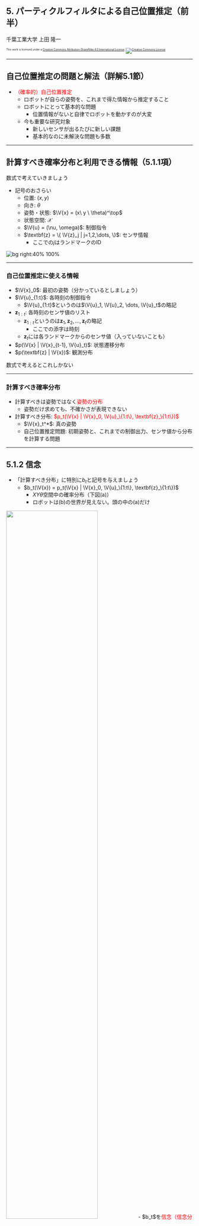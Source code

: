 $\newcommand{\V}[1]{\boldsymbol{#1}}$

# <span style="font-size:80%">5. パーティクルフィルタによる自己位置推定（前半）</span>

千葉工業大学 上田 隆一



<p style="font-size:50%">
This work is licensed under a <a rel="license" href="http://creativecommons.org/licenses/by-sa/4.0/">Creative Commons Attribution-ShareAlike 4.0 International License</a>.
<a rel="license" href="http://creativecommons.org/licenses/by-sa/4.0/">
<img alt="Creative Commons License" style="border-width:0" src="https://i.creativecommons.org/l/by-sa/4.0/88x31.png" /></a>
</p>

---

## 自己位置推定の問題と解法（詳解5.1節）

- <span style="color:red">（確率的）自己位置推定</span>
    - ロボットが自らの姿勢を、これまで得た情報から推定すること
    - ロボットにとって基本的な問題
        - 位置情報がないと自律でロボットを動かすのが大変
    - 今も重要な研究対象
        - 新しいセンサが出るたびに新しい課題
        - 基本的なのに未解決な問題も多数

---

## 計算すべき確率分布と利用できる情報（5.1.1項）

数式で考えていきましょう

- 記号のおさらい 
    - 位置: $(x,y)$
    - 向き: $\theta$
    - 姿勢・状態: $\V{x} = (x\ y \ \theta)^\top$　
    - 状態空間: $\mathcal{X}$
    - $\V{u} = (\nu, \omega)$: 制御指令
    - $\textbf{z} = \{ \V{z}_j | j=1,2,\dots, \}$: センサ情報
        - ここでの$j$はランドマークのID

![bg right:40% 100%](./figs/symbols_localization.png)

---

### 自己位置推定に使える情報


- $\V{x}_0$: 最初の姿勢（分かっているとしましょう）　
- $\V{u}_{1:t}$: 各時刻の制御指令
    - $\V{u}_{1:t}$というのは$\V{u}_1, \V{u}_2, \dots, \V{u}_t$の略記　
- $\textbf{z}_{1:t}$: 各時刻のセンサ値のリスト
    - $\textbf{z}_{1:t}$というのは$\textbf{z}_1, \textbf{z}_2, \dots, \textbf{z}_t$の略記
        - ここでの添字は時刻
    - $\textbf{z}_t$には各ランドマークからのセンサ値（入っていないことも）　
- $p(\V{x} | \V{x}_{t-1}, \V{u}_t)$: 状態遷移分布
- $p(\textbf{z} | \V{x})$: 観測分布

数式で考えるとこれしかない

---

### 計算すべき確率分布

- 計算すべきは姿勢ではなく<span style="color:red">姿勢の分布</span>
    - 姿勢だけ求めても、不確かさが表現できない　
- 計算すべき分布: <span style="color:red">$p_t(\V{x} | \V{x}_0, \V{u}_\{1:t\}, \textbf{z}_\{1:t\})$</span>
    - $\V{x}_t^*$: 真の姿勢
    - 自己位置推定問題: 初期姿勢と、これまでの制御出力、センサ値から分布を計算する問題

---

## 5.1.2 信念

- 「計算すべき分布」に特別に$b_t$と記号を与えましょう
    - $b_t(\V{x}) = p_t(\V{x} | \V{x}_0, \V{u}_\{1:t\}, \textbf{z}_\{1:t\})$
        - $XY\theta$空間中の確率分布（下図(a)）
        - ロボットは(b)の世界が見えない。頭の中の(a)だけ
<img width="70%" src="figs/belief.jpg" />
- $b_t$を<span style="color:red">信念（信念分布）</span>と呼ぶ
    - 自己の姿勢に対するロボットの考え
        - 姿勢だけでなく不確かさも表現（次ページ）


---

### 様々な信念と、それの意味するもの

<img width="100%" src="figs/various_beliefs.jpg" />

多様な判断が可能に（難しいが。12章で詳しく）

---

## 5.1.3 信念の演算

- 以下の手順を踏む
    - 初期の信念$b_0$を与える
        - 本章では$\V{x}_0$が分かっているので、$\V{x}_0$まわりの急峻な分布に
    - 以後、情報が入るごとに信念を更新
        - ロボットが移動したら更新
        - ロボットがランドマークを観測したら更新

計算式を導出しましょう

---

### ロボットが移動したときの演算

- $b_\{t-1\}$に新たに$\V{u}_t$の情報が加わる
    - $b_{t-1}(\V{x}) \rightarrow b_{t-1}(\V{x}|\V{u}_t)$　
- $\hat{b}\_t = b_{t-1}(\V{x}|\V{u}_t)$としましょう
    - $b_t$との違い: $\textbf{z}_t$の情報がまだない


$\hat{b}\_t$を$b_{t-1}$からどう計算すればよいでしょう？

<!--- $\hat{b}_t(\V{x}) = p(\V{x} = \V{x}_t^* | \V{x}_0, \V{u}_\{1:t\}, \textbf{z}_\{1:t-1\})$-->

---

### $b_{t-1}$と$\hat{b}\_t$の関係

- 考え方
    - 例えば時刻$t-1$においてロボットの姿勢が$\V{x}'$である場合、$\V{u}\_t$によって、次状態が状態遷移モデルで$p(\V{x} | \V{x}', \V{u}\_t)$に分布
        - 信念$b_{t-1}$によると、$\V{x}'$に存在する確率の密度は$b_{t-1}(\V{x}')$
        - 密度$b_{t-1}(\V{x}')$が状態遷移によって拡散
    - $\V{x}'$を状態空間からくまなく選んで密度$b_{t-1}(\V{x}')$を動かし、拡散した密度をある姿勢$\V{x}$で積算すると$\hat{b}_t(\V{x})$に（次ページ）

<img width="50%" src="figs/mcl_motion_update.jpg" />

---

### $\hat{b}\_t$の計算式

- 前ページの操作を式に
    - $\hat{b}\_t(\V{x}) = \int\_{\V{x}' \in \mathcal{X}} p(\V{x} | \V{x}', \V{u}\_t) b\_{t-1}(\V{x}')  d\V{x}'$
        - $\boldsymbol{x}'$を状態遷移モデルで動かして密度を積分
- 次のようにも書ける
    - $\hat{b}\_t(\V{x}) =  \big\langle p(\V{x} | \V{x}', \V{u}_t) \big\rangle_\{b_\{t-1\}(\V{x}')\}$ 
        - $b_{t-1}$のときに状態遷移モデルから得られる次状態の密度の期待値を$\boldsymbol{x}'$で計算すると$\hat{b}_t(\boldsymbol{x})$になる　
- 式の名前
    - 筆者は「マルコフ連鎖の式」、「状態遷移の式」などと呼称
        - マルコフ性: 次状態が直前の姿勢と制御出力だけから決まって、それ以前の状態は情報として不要という性質を指す
            - $p(\V{x} | \V{x}', \V{u}\_t)$がそうなっている


---

### ロボットがセンシングしたときの演算

- 移動で不確かになった姿勢の情報をセンサ値で修正
   - 下図
- $\hat{b}\_t(\V{x})$に新たに$\textbf{z}_t$の情報が加わる
   - $\hat{b}\_t(\V{x}) \rightarrow \hat{b}\_t(\V{x} | \textbf{z}_t) = b_t(\V{x})$

<img width="60%" src="figs/mcl_observation_update.jpg" />

---

### $b_t$の計算式

- ベイズの定理を使う
    - $b\_t(\V{x}) = \hat{b}\_t(\V{x} | \textbf{z}\_t) = \eta p(\textbf{z}\_t | \V{x}) \hat{b}\_t(\V{x})$
    $ = \eta \hat{b}\_t(\V{x})\prod\_{j=0}^{N\_\textbf{m}-1} p\_j(\V{z}\_{j,t} | \V{x})$
    - 補足
        - 最後の式変形は各ランドマークのセンサ値が独立している場合
        - $\textbf{z}_t$内にセンサ値がない場合は$b\_t(\V{x}) = \hat{b}\_t(\V{x})$

これで定式化は完了

---

### ベイズフィルタ

- 次の2つの式で$b_0$を$b_1, b_2, \dots$と更新していける
    - 移動時: $\hat{b}\_t(\V{x}) =  \big\langle p(\V{x} | \V{x}', \V{u}_t) \big\rangle_\{b_\{t-1\}(\V{x}')\}$ 
    - 観測時: $b\_t(\V{x}) = \eta p(\textbf{z}\_t | \V{x}) \hat{b}\_t(\V{x})$
     $\Longrightarrow$この手続きは「ベイズフィルタ」と呼ばれる

どうやって実装するのか？

---

## 5.2 パーティクルの準備

- 本章では信念分布を<span style="color:red">パーティクル</span>（の集合）で表現
    - パーティクル: ロボットの分身
    - 分身をシミュレート$\Rightarrow$分身の分布が信念分布　
- 数式でのパーティクルの表現
    - <span style="color:red">$\V{x}_t^{(i)}$</span><span style="font-size:80%">$\quad(i=0,1,2,\dots,N-1)$</span>
        - あとから変えます
        - 分身なので姿勢を変数に持つ
        - $N$個ある　
- 右図の青の矢印
    - ロボットの初期姿勢に置いた100個のパーティクル（まだ動かない）

<img width="30%" src="figs/particles.png" />

---

## 5.3 移動後のパーティクルの姿勢更新

- やること: ロボットの動きをシミュレートしてパーティクルを動かす
    - センサについてはまだ扱わない
    - 雑音とバイアスのシミュレーション
    - パーティクルの分布が信念分布　
- 4章のモデルが使えるが、実機だとそうもいかない
    - ロボットの動きの統計をとってシミュレーションしてみましょう

---

## 5.3.1 パーティクルの移動のための状態遷移モデル

- 移動にともなう姿勢のばらつきをガウス分布で表現
    - 4章と違うけどなんとなく
        - 様々な誤差を考慮していると最終的にはガウス分布に（中心極限定理）　
- ガウス分布を4つの標準偏差で表現
    - $\sigma_{\nu\nu}$: 直進1[m]で生じる道のりのばらつき
    - $\sigma_{\nu\omega}$: 回転1[rad]で生じる道のりのばらつき
    - $\sigma_{\omega\nu}$: 直進1[m]で生じるロボットの向きのばらつき
    - $\sigma_{\omega\omega}$: 回転1[rad]で生じるロボットの向きのばらつき　

<span style="font-size:80%">これらの値を実験で求めて実現するように$\nu, \omega$に雑音を乗せる</span>

---

## 速度、角速度に乗せる誤差の量

- $\sigma_{\nu\nu}$のとき、$\nu$に乗せる雑音の量の決め方
    1. $\delta_{\nu\nu} \sim \mathcal{N}(0, \sigma_{\nu\nu}^2)$
        - $\delta_{\nu\nu}$: 1[m]あたりの誤差
    2.  $\delta\_{\nu\nu}' = \delta\_{\nu\nu}\sqrt{|\nu|/\Delta t}$
        - $\delta_{\nu\nu}'$: 速度に乗せる誤差
        - 分散（誤差の2乗）の大きさは移動距離に比例するので
$\delta\_{\nu\nu}^2 : (\delta'\_{\nu\nu}\Delta t)^2 = 1 : |\nu|\Delta t$
            - 2章で説明
    3. $\sigma_{\nu\omega}, \sigma_{\omega\nu}, \sigma_{\omega\omega}$についても同様に
    4. <span style="font-size:80%">$\begin{pmatrix} \nu' \\\\ \omega' \end{pmatrix} = \begin{pmatrix} \nu \\\\ \omega \end{pmatrix} + \begin{pmatrix} \delta_{\nu\nu}\sqrt{|\nu|/\Delta t} + \delta_{\nu\omega}\sqrt{|\omega|/\Delta t} \\\\ \delta_{\omega\nu}\sqrt{|\nu|/\Delta t} + \delta_{\omega\omega}\sqrt{|\omega|/\Delta t} \end{pmatrix}$</span>
        - $(\nu \ \omega)^\top$: 制御指令
        - $(\nu' \ \omega')^\top$: 実際の速度

---

## 5.3.2 状態遷移モデルの実装

- 前ページの式を実装してパーティクルを動かす
    - （念のため）パーティクルごとに雑音の量は変える
- まだ$\sigma_{\nu\nu}, \sigma_{\nu\omega}, \sigma_{\omega\nu}, \sigma_{\omega\omega}$の値は未定なので適当な値で観察
    - 左図: 30[s]後のロボットの姿勢のばらつき
    - 中図: 値を小さくしたとき（小さすぎる）
    - 右図: 値を大きくしたとき（大きすぎる）

<img width="30%" src="figs/particles_vs_robots_robots.png" />
<img width="30%" src="figs/mcl_motion_nocalib.gif" />
<img width="30%" src="figs/mcl_motion_nocalib2.gif" />

---

## 5.3.3 パラメータの調整

- 適切な$\sigma_{\nu\nu}, \sigma_{\nu\omega}, \sigma_{\omega\nu}, \sigma_{\omega\omega}$の値を実験で決定　
- 実験で値を決めるにあたっての方針
    - 雑音だけでなくバイアスの誤差も$\sigma_{\nu\nu}, \sigma_{\nu\omega}, \sigma_{\omega\nu}, \sigma_{\omega\omega}$に反映
        - 事前にバイアスの大きさを予想できないので
    - スタックや誘拐は反映しない
        - 別の方法で対処

---

### 前進時の向きのばらつき

- 同じバイアスを持つロボットを4[m]走らせた
    - 左図のように向きがばらつく
        - 分散: $0.068$[rad$^2$]、道のり（始点終点の距離で代用）の平均値: $4.08$[m]
	- <span style="color:red">$\sigma_{\omega\nu} = \sqrt{0.068/4.08} = 0.13$</span>
- 補足
    - $\sigma_{\nu\nu}$についてはバイアス込みで後で計算
    - 前進方向のバイアスは向きのばらつきに無関係
    - 右図: $\sigma_{\omega\nu} = 0.13$、他の$\sigma$を微小にして得たパーティクルの挙動

<img width="30%" src="./figs/simulation_on.png" />
<img width="30%" src="./figs/simulated_on.png" />

---

### 前進時の道のりのばらつき

- バイアスの異なるロボットで同様に実験
    - 今度は道のりがばらつく
        - 分散: $0.14$[m$^2$]、道のり（始点終点の距離で代用）の平均値: $3.97$[m]
    - <span style="color:red">$\sigma_{\nu\nu} = \sqrt{0.138/3.97} = 0.19$</span>

<img width="30%" src="./figs/forward_bias.png" />

---

### 回転時の向きと移動量のばらつき

- $\sigma_{\omega\omega}$について
    - 実験でバイアス不揃いのロボット100台を4[rad]回転させて算出
    - 最終的な$\theta$の分散と平均値から計算
        - 書籍では$\sigma_{\omega\omega}=0.2$とした　
- $\sigma_{\nu\omega}$について
    - このシミュレータではロボットが回転してもロボットの位置はずれないのでゼロ
        - ただしシミュレータで$0$とするとエラーになるので微少量に

<img width="30%" src="./figs/rot_errors.png" />

---

## 5.3.4 求めたパラメータによる動作確認

- 左: 30[s]後のロボットの姿勢のばらつき
    - バイアスは不揃い
- 右: 求めた4つの標準偏差で30[s]パーティクルを動作
    - ロボットの左右で分布が少し広いがシミュレートできている

<img width="35%" src="./figs/particles_vs_robots_robots.png" />&nbsp;
<img width="35%" src="./figs/particles_vs_robots_particles.png" />


---

### 数式上の解釈

- パーティクルの分布は信念分布の近似
- 次のような確率計算が可能
    - $P(\V{x}\_t^* \in X ) = \int\_{\V{x} \in X} \hat{b}\_t(\V{x}) d\V{x} \approx \dfrac{1}{N} \sum\_{i=0}^{N-1} \delta(\V{x}\_t^{(i)} \in X)$
        - $\V{x}\_t^*$: 真の姿勢
        - $X \subset \mathcal{X}$（状態空間$\mathcal{X}$の部分空間）
        - $\delta($事象$)$: 事象が正しければ1、違えば0を返す関数　
    - 式で書くとややこしいが、「ある領域$X$内にロボットの姿勢が含まれる確率は、その領域内にどれだけの割合のパーティクルが含まれるかで近似計算できる」ということ


---

### ベイズフィルタとの関係

- ベイズフィルタの移動時の式: $\hat{b}\_t(\V{x}) =  \big\langle p(\V{x} | \V{x}', \V{u}_t) \big\rangle_\{b_\{t-1\}(\V{x}')\}$　
- パーティクルフィルタとベイズフィルタの対応
    - 移動前のパーティクル: $\V{x}^{(i)}\_{t-1} \sim b\_{t-1}$
    - 移動後のパーティクル: $\V{x}^{(i)}\_t \sim p(\V{x} | \V{x}^{(i)}\_{t-1}, \V{u}_t)$

<span style="color:red">期待値計算をサンプリングで実装</span>

